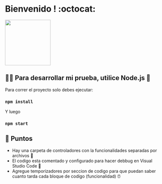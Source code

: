 # Bienvenido ! :octocat:


<img src="https://rickandmortyapi.com/api/character/avatar/61.jpeg" width="150">

## 👩‍💻 Para desarrollar mi prueba, utilice Node.js 🚀

Para correr el proyecto solo debes ejecutar:

### `npm install`

Y luego

### `npm start`

## 🎯 Puntos
- Hay una carpeta de controladores con la funcionalidades separadas por archivos 📂
- El codigo esta comentado y configurado para hacer debbug en Visual Studio Code 🐞
- Agregue temporizadores por seccion de codigo para que puedan saber cuanto tarda cada bloque de codigo (funcionalidad) ⏰ 